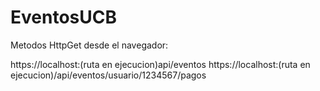 # EventosUCB

Metodos HttpGet desde el navegador:

https://localhost:(ruta en ejecucion)api/eventos
https://localhost:(ruta en ejecucion)/api/eventos/usuario/1234567/pagos
